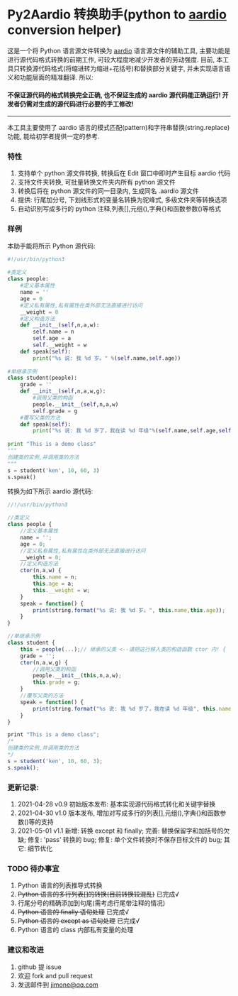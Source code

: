 # Py2Aardio 转换助手(python to [aardio](http://www.aardio.com) conversion helper)
这是一个将 Python 语言源文件转换为 [aardio](http://www.aardio.com) 语言源文件的辅助工具, 主要功能是进行源代码格式转换的前期工作, 可较大程度地减少开发者的劳动强度. 
目前, 本工具只转换源代码格式(将缩进转为缩进+花括号)和替换部分关键字, 并未实现语言语义和功能层面的精准翻译. 所以:
#### 不保证源代码的格式转换完全正确, 也不保证生成的 aardio 源代码能正确运行! 开发者仍需对生成的源代码进行必要的手工修改!
------
本工具主要使用了 aardio 语言的模式匹配(pattern)和字符串替换(string.replace)功能, 能给初学者提供一定的参考.

### 特性
1. 支持单个 python 源文件转换, 转换后在 Edit 窗口中即时产生目标 aardio 代码
2. 支持文件夹转换, 可批量转换文件夹内所有 python 源文件
3. 转换后将在 python 源文件的同一目录内, 生成同名 .aardio 源文件
4. 提供: 行尾加分号, 下划线形式的变量名转换为驼峰式, 多级文件夹等转换选项
5. 自动识别写成多行的 python 注释,列表[],元组(),字典{}和函数参数()等格式

### 样例
本助手能将所示 Python 源代码:
```python
#!/usr/bin/python3
 
#类定义
class people:
    #定义基本属性
    name = ''
    age = 0
    #定义私有属性,私有属性在类外部无法直接进行访问
    __weight = 0
    #定义构造方法
    def __init__(self,n,a,w):
        self.name = n
        self.age = a
        self.__weight = w
    def speak(self):
        print("%s 说: 我 %d 岁。" %(self.name,self.age))
 
#单继承示例
class student(people):
    grade = ''
    def __init__(self,n,a,w,g):
        #调用父类的构函
        people.__init__(self,n,a,w)
        self.grade = g
    #覆写父类的方法
    def speak(self):
        print("%s 说: 我 %d 岁了，我在读 %d 年级"%(self.name,self.age,self.grade))
 
print "This is a demo class"
"""
创建类的实例,并调用类的方法
"""
s = student('ken', 10, 60, 3)
s.speak()
```
转换为如下所示 aardio 源代码:
```js
//!/usr/bin/python3

//类定义
class people {
    //定义基本属性
    name = '';
    age = 0;
    //定义私有属性,私有属性在类外部无法直接进行访问
    __weight = 0;
    //定义构造方法
    ctor(n,a,w) {
        this.name = n;
        this.age = a;
        this.__weight = w;
    }
    speak = function() {
        print(string.format("%s 说: 我 %d 岁。", this.name,this.age));
    }
}

//单继承示例
class student {
    this = people(...);// 继承的父类 <--请把这行移入类的构造函数 ctor 内! {
    grade = '';
    ctor(n,a,w,g) {
        //调用父类的构函
        people.__init__(this,n,a,w);
        this.grade = g;
    }
    //覆写父类的方法
    speak = function() {
        print(string.format("%s 说: 我 %d 岁了，我在读 %d 年级", this.name,this.age,this.grade));
    }
}

print "This is a demo class";
/*
创建类的实例,并调用类的方法
*/
s = student('ken', 10, 60, 3);
s.speak();
```

### 更新记录:
1. 2021-04-28 v0.9  初始版本发布: 基本实现源代码格式转化和关键字替换
2. 2021-04-30 v1.0  版本发布, 增加对写成多行的列表[],元组(),字典{}和函数参数()等的支持
3. 2021-05-01 v1.1  新增: 转换 except 和 finally; 
                    完善: 替换保留字和加括号的欠缺;
                    修复: 'pass' 转换的 bug; 
                    修复: 单个文件转换时不保存目标文件的 bug;
                    其它: 细节优化
                    
### TODO 待办事宜
1. Python 语言的列表推导式转换
2. ~~Python 语言的多行列表[]的转换(目前转换较混乱)~~ 已完成√
3. 行尾分号的精确添加到句尾(需考虑行尾带注释的情况)
4. ~~Python 语言的 finally 语句处理~~ 已完成√
5. ~~Python 语言的 except as 语句处理~~ 已完成√
6. Python 语言的 class 内部私有变量的处理

### 建议和改进
1. github 提 issue
2. 欢迎 fork and pull request
3. 发送邮件到 jimone@qq.com




